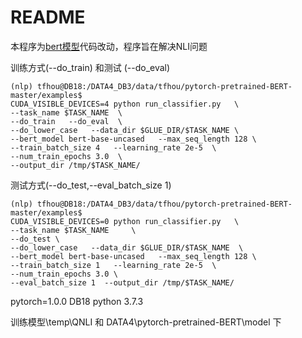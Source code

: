 # README

本程序为[bert模型](https://github.com/huggingface/pytorch-pretrained-BERT/blob/master/examples/run_classifier.py)代码改动，程序旨在解决NLI问题

训练方式(--do_train) 和测试 (--do_eval)

```
(nlp) tfhou@DB18:/DATA4_DB3/data/tfhou/pytorch-pretrained-BERT-master/examples$ 
CUDA_VISIBLE_DEVICES=4 python run_classifier.py   \
--task_name $TASK_NAME  \
--do_train   --do_eval  \
--do_lower_case   --data_dir $GLUE_DIR/$TASK_NAME \
--bert_model bert-base-uncased   --max_seq_length 128 \
--train_batch_size 4   --learning_rate 2e-5  \
--num_train_epochs 3.0  \
--output_dir /tmp/$TASK_NAME/

```

测试方式(--do_test,--eval_batch_size 1)

```
(nlp) tfhou@DB18:/DATA4_DB3/data/tfhou/pytorch-pretrained-BERT-master/examples$ 
CUDA_VISIBLE_DEVICES=0 python run_classifier.py   \
--task_name $TASK_NAME     \
--do_test \
--do_lower_case   --data_dir $GLUE_DIR/$TASK_NAME  \
--bert_model bert-base-uncased   --max_seq_length 128 \
--train_batch_size 1   --learning_rate 2e-5  \
--num_train_epochs 3.0 \
--eval_batch_size 1  --output_dir /tmp/$TASK_NAME/

```

pytorch=1.0.0 DB18 python 3.7.3

训练模型\temp\QNLI 和 DATA4\pytorch-pretrained-BERT\model 下
